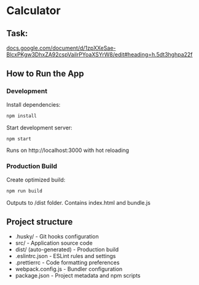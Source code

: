 # Calculator
## Task: 
[docs.google.com/document/d/1zpXXeSae-BlcxPKgw3DhxZA92cspVailrPYoaXSYrW8/edit#heading=h.5dt3hghpa22f](https://docs.google.com/document/d/1zpXXeSae-BlcxPKgw3DhxZA92cspVailrPYoaXSYrW8/edit#heading=h.5dt3hghpa22f)

## How to Run the App
### Development
Install dependencies:

```bash
npm install
```
Start development server:

```bash
npm start
```
Runs on http://localhost:3000 with hot reloading

### Production Build
Create optimized build:

```bash
npm run build
```
Outputs to /dist folder. Contains index.html and bundle.js

## Project structure

- .husky/ - Git hooks configuration
- src/ - Application source code
- dist/ (auto-generated) - Production build
- .eslintrc.json - ESLint rules and settings
- .prettierrc - Code formatting preferences
- webpack.config.js - Bundler configuration
- package.json - Project metadata and npm scripts

